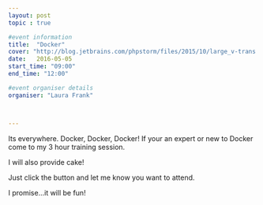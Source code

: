 ```yaml
---
layout: post
topic : true

#event information
title:  "Docker"
cover: "http://blog.jetbrains.com/phpstorm/files/2015/10/large_v-trans.png"
date:   2016-05-05
start_time: "09:00"
end_time: "12:00"

#event organiser details
organiser: "Laura Frank"



---
```


Its everywhere. Docker, Docker, Docker! If your an expert or new to Docker come to my 3 hour training session.

I will also provide cake!

Just click the button and let me know you want to attend.

I promise...it will be fun!
